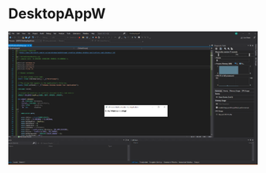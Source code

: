 # DesktopAppW
![alt text](https://github.com/ajfigueredo0573/DesktopAppW/blob/master/DesktopWalkT.PNG)
